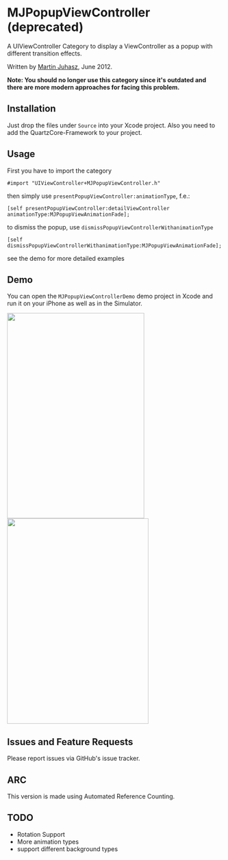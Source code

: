 # MJPopupViewController (deprecated)

A UIViewController Category to display a ViewController as a popup with different transition effects.

Written by [Martin Juhasz](http://martinjuhasz.de), June 2012.


**Note: You should no longer use this category since it's outdated and there are more modern approaches for facing this problem.**


## Installation

Just drop the files under `Source` into your Xcode project.
Also you need to add the QuartzCore-Framework to your project.


## Usage

First you have to import the category

	#import "UIViewController+MJPopupViewController.h"
	
then simply use `presentPopupViewController:animationType`, f.e.:
	
	[self presentPopupViewController:detailViewController animationType:MJPopupViewAnimationFade];
	
to dismiss the popup, use `dismissPopupViewControllerWithanimationType`
	
	[self dismissPopupViewControllerWithanimationType:MJPopupViewAnimationFade];
	
see the demo for more detailed examples



## Demo

You can open the `MJPopupViewControllerDemo` demo project in Xcode and run it on your iPhone as well as in the Simulator.

<img src="https://raw.github.com/martinjuhasz/MJPopupViewController/master/assets/demo1.png" width="320" height="480"/>
<img src="https://raw.github.com/martinjuhasz/MJPopupViewController/master/assets/demo2.png" width="330" height="480"/>


## Issues and Feature Requests

Please report issues via GitHub's issue tracker.


## ARC

This version is made using Automated Reference Counting.


## TODO

- Rotation Support
- More animation types
- support different background types
